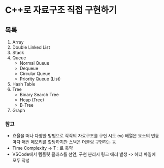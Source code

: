 # C++로 자료구조 직접 구현하기

## 목록
1. Array
2. Double Linked List
3. Stack
4. Queue
    - Normal Queue
    - Dequeue
    - Circular Queue
    - Priority Queue (List)
5. Hash Table
6. Tree
    - Binary Search Tree
    - Heap (Tree)
    - B-Tree
7. Graph


### 참고
- 효율을 떠나 다양한 방법으로 각각의 자료구조를 구현 시도 ex) 배열은 요소의 변동마다 매번 메모리를 할당하지만 스택은 더블링 구현하는 등
- Time Complexity -> T : 로 축약
- VSCode에서 템플릿 클래스를 선언, 구현 분리시 링크 에러 발생 -> 헤더 파일에 모두 작성
